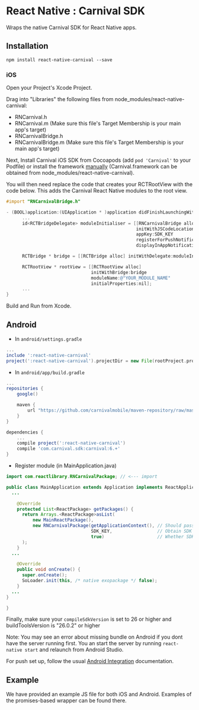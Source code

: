 # React Native : Carnival SDK

Wraps the native Carnival SDK for React Native apps.

## Installation

`npm install react-native-carnival --save`


### iOS

Open your Project's Xcode Project.

Drag into "Libraries" the following files from node_modules/react-native-carnival:

 * RNCarnival.h
 * RNCarnival.m (Make sure this file's Target Membership is your main app's target)
 * RNCarnivalBridge.h
 * RNCarnivalBridge.m (Make sure this file's Target Membership is your main app's target)

Next, Install Carnival iOS SDK from Cocoapods (add `pod 'Carnival'` to your Podfile) or install the framework [manually](http://docs.carnival.io/docs/ios-integration#section-manual-integration) (Carnival.framework can be obtained from node_modules/react-native-carnival).

You will then need replace the code that creates your RCTRootView with the code below. This adds the Carnival React Native modules to the root view.

```Objective-C
#import "RNCarnivalBridge.h"

- (BOOL)application:(UIApplication * )application didFinishLaunchingWithOptions:(NSDictionary * )launchOptions {
      ...
      id<RCTBridgeDelegate> moduleInitialiser = [[RNCarnivalBridge alloc]
                                                 initWithJSCodeLocation:jsCodeLocation   // JS Code location used here should be same location used before
                                                 appKey:SDK_KEY                          // Obtain SDK key from your Carnival app settings
                                                 registerForPushNotifications:YES        // Whether the SDK should handle push notification registration
                                                 displayInAppNotifications:YES];         // Whether the SDK should display in app notifications automatically

      RCTBridge * bridge = [[RCTBridge alloc] initWithDelegate:moduleInitialiser launchOptions:launchOptions];

      RCTRootView * rootView = [[RCTRootView alloc]
                                initWithBridge:bridge
                                moduleName:@"YOUR_MODULE_NAME"
                                initialProperties:nil];
      ...
}
```

Build and Run from Xcode.

## Android

* In `android/settings.gradle`

```gradle
...
include ':react-native-carnival'
project(':react-native-carnival').projectDir = new File(rootProject.projectDir, '../node_modules/react-native-carnival/android')
```

* In `android/app/build.gradle`

```gradle
...
repositories {
    google()

    maven {
        url "https://github.com/carnivalmobile/maven-repository/raw/master/"
    }
}

dependencies {
    ...
    compile project(':react-native-carnival')
    compile 'com.carnival.sdk:carnival:6.+'
}
```


* Register module (in MainApplication.java)

```java
import com.reactlibrary.RNCarnivalPackage; // <--- import

public class MainApplication extends Application implements ReactApplication {
  ...

    @Override
    protected List<ReactPackage> getPackages() {
      return Arrays.<ReactPackage>asList(
          new MainReactPackage(),
          new RNCarnivalPackage(getApplicationContext(), // Should pass in application context
                                SDK_KEY,                 // Obtain SDK key from your Carnival app settings
                                true)                    // Whether SDK should display in app notifications automatically
      );
    }
  ...

    @Override
    public void onCreate() {
      super.onCreate();
      SoLoader.init(this, /* native exopackage */ false);
    }
  ...
}

}
```

Finally, make sure your `compileSdkVersion` is set to 26 or higher and buildToolsVersion is "26.0.2" or higher


Note: You may see an error about missing bundle on Android if you dont have the server running first. You an start the server by running `react-native start` and relaunch from Android Studio.

For push set up, follow the usual [Android Integration](https://docs.carnival.io/docs/android-integration) documentation.

## Example

We have provided an example JS file for both iOS and Android. Examples of the promises-based wrapper can be found there.
